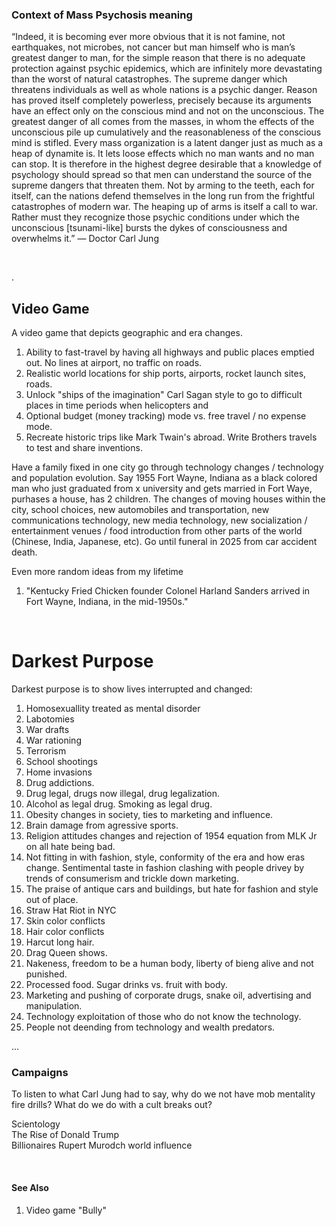### Context of Mass Psychosis meaning

“Indeed, it is becoming ever more obvious that it is not famine, not earthquakes, not microbes, not cancer but man himself who is man’s greatest danger to man, for the simple reason that there is no adequate protection against psychic epidemics, which are infinitely more devastating than the worst of natural catastrophes. The supreme danger which threatens individuals as well as whole nations is a psychic danger. Reason has proved itself completely powerless, precisely because its arguments have an effect only on the conscious mind and not on the unconscious. The greatest danger of all comes from the masses, in whom the effects of the unconscious pile up cumulatively and the reasonableness of the conscious mind is stifled. Every mass organization is a latent danger just as much as a heap of dynamite is. It lets loose effects which no man wants and no man can stop. It is therefore in the highest degree desirable that a knowledge of psychology should spread so that men can understand the source of the supreme dangers that threaten them. Not by arming to the teeth, each for itself, can the nations defend themselves in the long run from the frightful catastrophes of modern war. The heaping up of arms is itself a call to war. Rather must they recognize those psychic conditions under which the unconscious \[tsunami-like\] bursts the dykes of consciousness and overwhelms it.” ― Doctor Carl Jung

&nbsp;

.

## Video Game

A video game that depicts geographic and era changes.

1. Ability to fast-travel by having all highways and public places emptied out. No lines at airport, no traffic on roads.
2. Realistic world locations for ship ports, airports, rocket launch sites, roads.
3. Unlock "ships of the imagination" Carl Sagan style to go to difficult places in time periods when helicopters and
4. Optional budget (money tracking) mode vs. free travel / no expense mode.
5. Recreate historic trips like Mark Twain's abroad. Write Brothers travels to test and share inventions.

Have a family fixed in one city go through technology changes / technology and population evolution. Say 1955 Fort Wayne, Indiana as a black colored man who just graduated from x university and gets married in Fort Waye, purhases a house, has 2 children. The changes of moving houses within the city, school choices, new automobiles and transportation, new communications technology, new media technology, new socialization / entertainment venues / food introduction from other parts of the world (Chinese, India, Japanese, etc). Go until funeral in 2025 from car accident death.

Even more random ideas from my lifetime

1. "Kentucky Fried Chicken founder Colonel Harland Sanders arrived in Fort Wayne, Indiana, in the mid-1950s."


&nbsp;

# Darkest Purpose

Darkest purpose is to show lives interrupted and changed:

1. Homosexuallity treated as mental disorder
2. Labotomies
3. War drafts
4. War rationing
5. Terrorism
6. School shootings
7. Home invasions
8. Drug addictions.
9. Drug legal, drugs now illegal, drug legalization.
10. Alcohol as legal drug. Smoking as legal drug.
11. Obesity changes in society, ties to marketing and influence.
12. Brain damage from agressive sports.
13. Religion attitudes changes and rejection of 1954 equation from MLK Jr on all hate being bad.
14. Not fitting in with fashion, style, conformity of the era and how eras change. Sentimental taste in fashion clashing with people drivey by trends of consumerism and trickle down marketing.
15. The praise of antique cars and buildings, but hate for fashion and style out of place.
16. Straw Hat Riot in NYC
17. Skin color conflicts
18. Hair color conflicts
19. Harcut long hair.
20. Drag Queen shows.
21. Nakeness, freedom to be a human body, liberty of bieng alive and not punished.
22. Processed food. Sugar drinks vs. fruit with body.
23. Marketing and pushing of corporate drugs, snake oil, advertising and manipulation.
24. Technology exploitation of those who do not know the technology.
25. People not deending from technology and wealth predators.

...

### Campaigns

To listen to what Carl Jung had to say, why do we not have mob mentality fire drills? What do we do with a cult breaks out?

Scientology   
The Rise of Donald Trump    
Billionaires Rupert Murodch world influence    

&nbsp;

#### See Also

1. Video game "Bully"  

